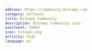 ```yaml
---
address: https://community.bitnami.com
category: Software
title: Bitnami Community
description: Bitnami Community site
userCount: 35604
icon: bitnami.png
activity: high
language: en
---
```

